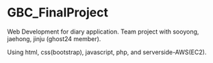 # GBC_FinalProject

Web Development for diary application.
Team project with sooyong, jaehong, jinju (ghost24 member).

Using html, css(bootstrap), javascript, php, and serverside-AWS(EC2).
